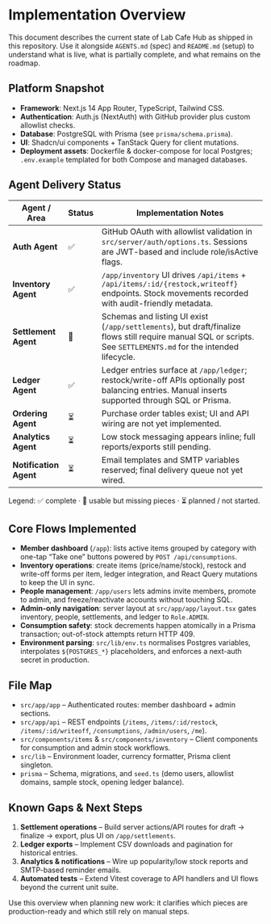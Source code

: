 # Implementation Overview

This document describes the current state of Lab Cafe Hub as shipped in this repository. Use it alongside `AGENTS.md` (spec) and `README.md` (setup) to understand what is live, what is partially complete, and what remains on the roadmap.

## Platform Snapshot

- **Framework**: Next.js 14 App Router, TypeScript, Tailwind CSS.
- **Authentication**: Auth.js (NextAuth) with GitHub provider plus custom allowlist checks.
- **Database**: PostgreSQL with Prisma (see `prisma/schema.prisma`).
- **UI**: Shadcn/ui components + TanStack Query for client mutations.
- **Deployment assets**: Dockerfile & docker-compose for local Postgres; `.env.example` templated for both Compose and managed databases.

## Agent Delivery Status

| Agent / Area             | Status | Implementation Notes |
| ------------------------ | ------ | -------------------- |
| **Auth Agent**           | ✅     | GitHub OAuth with allowlist validation in `src/server/auth/options.ts`. Sessions are JWT-based and include role/isActive flags. |
| **Inventory Agent**      | ✅     | `/app/inventory` UI drives `/api/items` + `/api/items/:id/{restock,writeoff}` endpoints. Stock movements recorded with audit-friendly metadata. |
| **Settlement Agent**     | 🚧     | Schemas and listing UI exist (`/app/settlements`), but draft/finalize flows still require manual SQL or scripts. See `SETTLEMENTS.md` for the intended lifecycle. |
| **Ledger Agent**         | ✅     | Ledger entries surface at `/app/ledger`; restock/write-off APIs optionally post balancing entries. Manual inserts supported through SQL or Prisma. |
| **Ordering Agent**       | ⏳     | Purchase order tables exist; UI and API wiring are not yet implemented. |
| **Analytics Agent**      | ⏳     | Low stock messaging appears inline; full reports/exports still pending. |
| **Notification Agent**   | ⏳     | Email templates and SMTP variables reserved; final delivery queue not yet wired. |

Legend: ✅ complete · 🚧 usable but missing pieces · ⏳ planned / not started.

## Core Flows Implemented

- **Member dashboard** (`/app`): lists active items grouped by category with one-tap “Take one” buttons powered by `POST /api/consumptions`.
- **Inventory operations**: create items (price/name/stock), restock and write-off forms per item, ledger integration, and React Query mutations to keep the UI in sync.
- **People management**: `/app/users` lets admins invite members, promote to admin, and freeze/reactivate accounts without touching SQL.
- **Admin-only navigation**: server layout at `src/app/app/layout.tsx` gates inventory, people, settlements, and ledger to `Role.ADMIN`.
- **Consumption safety**: stock decrements happen atomically in a Prisma transaction; out-of-stock attempts return HTTP 409.
- **Environment parsing**: `src/lib/env.ts` normalises Postgres variables, interpolates `${POSTGRES_*}` placeholders, and enforces a next-auth secret in production.

## File Map

- `src/app/app` – Authenticated routes: member dashboard + admin sections.
- `src/app/api` – REST endpoints (`/items`, `/items/:id/restock`, `/items/:id/writeoff`, `/consumptions`, `/admin/users`, `/me`).
- `src/components/items` & `src/components/inventory` – Client components for consumption and admin stock workflows.
- `src/lib` – Environment loader, currency formatter, Prisma client singleton.
- `prisma` – Schema, migrations, and `seed.ts` (demo users, allowlist domains, sample stock, opening ledger balance).

## Known Gaps & Next Steps

1. **Settlement operations** – Build server actions/API routes for draft → finalize → export, plus UI on `/app/settlements`.
2. **Ledger exports** – Implement CSV downloads and pagination for historical entries.
3. **Analytics & notifications** – Wire up popularity/low stock reports and SMTP-based reminder emails.
4. **Automated tests** – Extend Vitest coverage to API handlers and UI flows beyond the current unit suite.

Use this overview when planning new work: it clarifies which pieces are production-ready and which still rely on manual steps.
